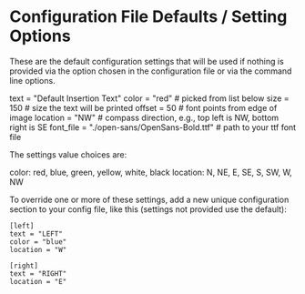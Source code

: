 # Configuration File Defaults / Setting Options

These are the default configuration settings that will be used if nothing is provided via the option chosen in the configuration file or via the command line options.

text = "Default Insertion Text"
color = "red" # picked from list below
size = 150 # size the text will be printed
offset = 50 # font points from edge of image
location = "NW" # compass direction, e.g., top left is NW, bottom right is SE
font_file = "./open-sans/OpenSans-Bold.ttf" # path to your ttf font file

The settings value choices are:

color: red, blue, green, yellow, white, black
location: N, NE, E, SE, S, SW, W, NW

To override one or more of these settings, add a new unique configuration section to your config file, like this (settings not provided use the default):

```
[left]
text = "LEFT"
color = "blue"
location = "W"

[right]
text = "RIGHT"
location = "E"
